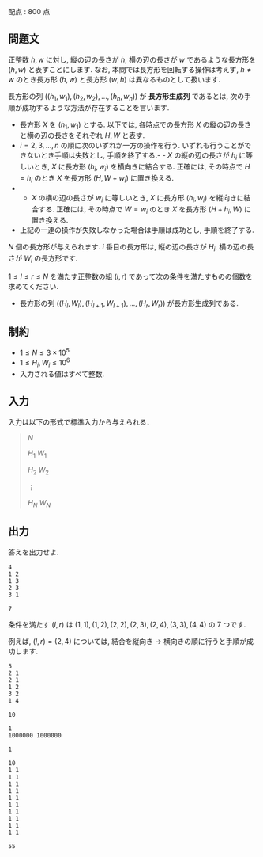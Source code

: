配点 : $800$ 点

## 問題文

正整数 $h,w$ に対し, 縦の辺の長さが $h$, 横の辺の長さが $w$ であるような長方形を $(h,w)$ と表すことにします. なお, 本問では長方形を回転する操作は考えず, $h\neq w$ のとき長方形 $(h,w)$ と長方形 $(w,h)$ は異なるものとして扱います.

長方形の列 $((h_1,w_1),(h_2,w_2),\dots ,(h_n,w_n))$ が **長方形生成列** であるとは, 次の手順が成功するような方法が存在することを言います.

- 長方形 $X$ を $(h_1,w_1)$ とする. 以下では, 各時点での長方形 $X$ の縦の辺の長さと横の辺の長さをそれぞれ $H,W$ と表す.
- $i=2,3,\dots ,n$ の順に次のいずれか一方の操作を行う. いずれも行うことができないとき手順は失敗とし, 手順を終了する.-   - $X$ の縦の辺の長さが $h_i$ に等しいとき, $X$ に長方形 $(h_i,w_i)$ を横向きに結合する. 正確には, その時点で $H=h_i$ のとき $X$ を長方形 $(H,W+w_i)$ に置き換える.
-   - $X$ の横の辺の長さが $w_i$ に等しいとき, $X$ に長方形 $(h_i,w_i)$ を縦向きに結合する. 正確には, その時点で $W=w_i$ のとき $X$ を長方形 $(H+h_i,W)$ に置き換える.
- 上記の一連の操作が失敗しなかった場合は手順は成功とし, 手順を終了する.

$N$ 個の長方形が与えられます. $i$ 番目の長方形は, 縦の辺の長さが $H_i$, 横の辺の長さが $W_i$ の長方形です.

$1\le l\le r\le N$ を満たす正整数の組 $(l,r)$ であって次の条件を満たすものの個数を求めてください.

- 長方形の列 $((H_l,W_l),(H_{l+1},W_{l+1}),\dots ,(H_r,W_r))$ が長方形生成列である.

## 制約

- $1\leq N\leq 3\times 10^5$
- $1 \leq H_i,W_i \leq 10^6$
- 入力される値はすべて整数.

## 入力

入力は以下の形式で標準入力から与えられる．

> $N$
> 
> $H_1$ $W_1$
> 
> $H_2$ $W_2$
> 
> $\vdots$
> 
> $H_N$ $W_N$

## 出力

答えを出力せよ.

```input1
4
1 2
1 3
2 3
3 1
```

```output1
7
```

条件を満たす $(l,r)$ は $(1,1),(1,2),(2,2),(2,3),(2,4),(3,3),(4,4)$ の $7$ つです.

例えば, $(l,r)=(2,4)$ については, 結合を縦向き $\to$ 横向きの順に行うと手順が成功します.

```input2
5
2 1
2 1
1 2
3 2
1 4
```

```output2
10
```

```input3
1
1000000 1000000
```

```output3
1
```

```input4
10
1 1
1 1
1 1
1 1
1 1
1 1
1 1
1 1
1 1
1 1
```

```output4
55
```